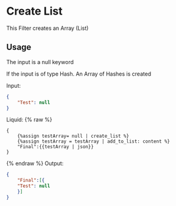 # Create List

This Filter creates an Array (List)

## Usage

The input is a null keyword

If the input is of type Hash. An Array of Hashes is created

Input:
```json
{
	"Test": null
}
```

Liquid:
{% raw %}
```
{
	{%assign testArray= null | create_list %}
	{%assign testArray = testArray | add_to_list: content %}
	"Final":{{testArray | json}}
}
```
{% endraw %}
Output:
```json
{
	"Final":[{
	"Test": null
	}]
}
```